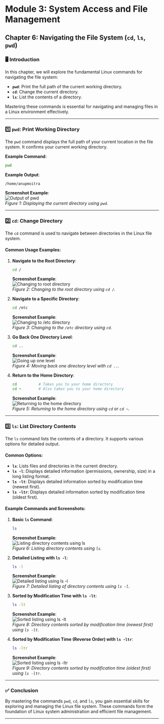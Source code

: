 # **Module 3: System Access and File Management**  
## **Chapter 6: Navigating the File System (`cd`, `ls`, `pwd`)**  
### **🖥️ Introduction**  
In this chapter, we will explore the fundamental Linux commands for navigating the file system:  
- **`pwd`**: Print the full path of the current working directory.  
- **`cd`**: Change the current directory.  
- **`ls`**: List the contents of a directory.  

Mastering these commands is essential for navigating and managing files in a Linux environment effectively.  

---

### **1️⃣ `pwd`: Print Working Directory**  
The `pwd` command displays the full path of your current location in the file system. It confirms your current working directory.  

**Example Command**:  
```bash
pwd
```  

**Example Output**:  
```
/home/anupmoitra
```  

**Screenshot Example**:  
![Output of pwd](screenshots/01-output-of-pwd.png)  
*Figure 1: Displaying the current directory using `pwd`.*  

---

### **2️⃣ `cd`: Change Directory**  
The `cd` command is used to navigate between directories in the Linux file system.  

#### **Common Usage Examples**:  

1. **Navigate to the Root Directory**:  
   ```bash
   cd /
   ```  
   **Screenshot Example**:  
   ![Changing to root directory](screenshots/02-navigate-to-root.png)  
   *Figure 2: Changing to the root directory using `cd /`.*  

2. **Navigate to a Specific Directory**:  
   ```bash
   cd /etc
   ```  
   **Screenshot Example**:  
   ![Changing to /etc directory](screenshots/03-navigate-to-etc.png)  
   *Figure 3: Changing to the `/etc` directory using `cd`.*  

3. **Go Back One Directory Level**:  
   ```bash
   cd ..
   ```  
   **Screenshot Example**:  
   ![Going up one level](screenshots/04-go-up-one-level.png)  
   *Figure 4: Moving back one directory level with `cd ..`.*  

4. **Return to the Home Directory**:  
   ```bash
   cd          # Takes you to your home directory  
   cd ~        # Also takes you to your home directory  
   ```  
   **Screenshot Example**:  
   ![Returning to the home directory](screenshots/05-return-home.png)  
   *Figure 5: Returning to the home directory using `cd` or `cd ~`.*  

---

### **3️⃣ `ls`: List Directory Contents**  
The `ls` command lists the contents of a directory. It supports various options for detailed output.  

#### **Common Options**:  
- **`ls`**: Lists files and directories in the current directory.  
- **`ls -l`**: Displays detailed information (permissions, ownership, size) in a long listing format.  
- **`ls -lt`**: Displays detailed information sorted by modification time (newest first).  
- **`ls -ltr`**: Displays detailed information sorted by modification time (oldest first).  

#### **Example Commands and Screenshots**:  

1. **Basic `ls` Command**:  
   ```bash
   ls
   ```  
   **Screenshot Example**:  
   ![Listing directory contents using `ls`](screenshots/06-ls-basic.png)  
   *Figure 6: Listing directory contents using `ls`.*  

2. **Detailed Listing with `ls -l`**:  
   ```bash
   ls -l
   ```  
   **Screenshot Example**:  
   ![Detailed listing using `ls -l`](screenshots/07-ls-l.png)  
   *Figure 7: Detailed listing of directory contents using `ls -l`.*  

3. **Sorted by Modification Time with `ls -lt`**:  
   ```bash
   ls -lt
   ```  
   **Screenshot Example**:  
   ![Sorted listing using `ls -lt`](screenshots/08-ls-lt.png)  
   *Figure 8: Directory contents sorted by modification time (newest first) using `ls -lt`.*  

4. **Sorted by Modification Time (Reverse Order) with `ls -ltr`**:  
   ```bash
   ls -ltr
   ```  
   **Screenshot Example**:  
   ![Sorted listing using `ls -ltr`](screenshots/09-ls-ltr.png)  
   *Figure 9: Directory contents sorted by modification time (oldest first) using `ls -ltr`.*  

---

### **✅ Conclusion**  
By mastering the commands `pwd`, `cd`, and `ls`, you gain essential skills for exploring and managing the Linux file system. These commands form the foundation of Linux system administration and efficient file management.  

---
